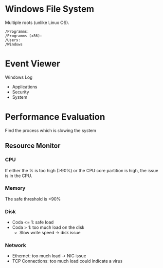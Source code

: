 # Windows File System

Multiple roots (unlike Linux OS).

```Explorer
/Programms:        
/Programms (x86): 
/Users:           
/Windows
```

# Event Viewer

Windows Log
- Applications
- Security
- System

# Performance Evaluation

Find the process which is slowing the system

## Resource Monitor

### CPU

If either the % is too high (>90%) or the CPU core partition is high, the issue is in the CPU.

### Memory

The safe threshold is <90%

### Disk

- Coda <= 1: safe load
- Coda > 1: too much load on the disk
	- Slow write speed -> disk issue

### Network

- Ethernet: too much load -> NIC issue
- TCP Connections: too much load could indicate a virus
